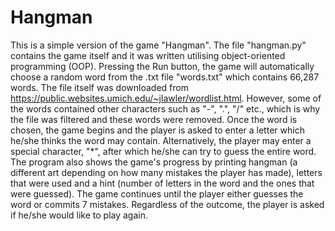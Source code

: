 # Hangman

This is a simple version of the game "Hangman". The file "hangman.py" contains the game itself and it was written utilising object-oriented programming (OOP). Pressing the Run button, the game will automatically choose a random word from the .txt file "words.txt" which contains 66,287 words. The file itself was downloaded from https://public.websites.umich.edu/~jlawler/wordlist.html. However, some of the words contained other characters such as "-", ".", "/" etc., which is why the file was filtered and these words were removed. Once the word is chosen, the game begins and the player is asked to enter a letter which he/she thinks the word may contain. Alternatively, the player may enter a special character, "*", after which he/she can try to guess the entire word. The program also shows the game's progress by printing hangman (a different art depending on how many mistakes the player has made), letters that were used and a hint (number of letters in the word and the ones that were guessed). The game continues until the player either guesses the word or commits 7 mistakes. Regardless of the outcome, the player is asked if he/she would like to play again.  
